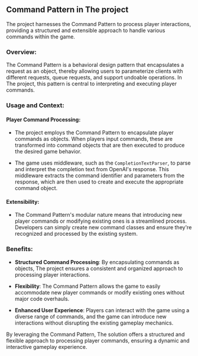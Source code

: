 ## Command Pattern in The project

The project harnesses the Command Pattern to process player interactions, providing a structured and extensible approach to handle various commands within the game.

### Overview:
The Command Pattern is a behavioral design pattern that encapsulates a request as an object, thereby allowing users to parameterize clients with different requests, queue requests, and support undoable operations. In The project, this pattern is central to interpreting and executing player commands.

### Usage and Context:

#### Player Command Processing:
- The project employs the Command Pattern to encapsulate player commands as objects. When players input commands, these are transformed into command objects that are then executed to produce the desired game behavior.
  
- The game uses middleware, such as the `CompletionTextParser`, to parse and interpret the completion text from OpenAI's response. This middleware extracts the command identifier and parameters from the response, which are then used to create and execute the appropriate command object.

#### Extensibility:
- The Command Pattern's modular nature means that introducing new player commands or modifying existing ones is a streamlined process. Developers can simply create new command classes and ensure they're recognized and processed by the existing system.

### Benefits:
- **Structured Command Processing**: By encapsulating commands as objects, The project ensures a consistent and organized approach to processing player interactions.
  
- **Flexibility**: The Command Pattern allows the game to easily accommodate new player commands or modify existing ones without major code overhauls.
  
- **Enhanced User Experience**: Players can interact with the game using a diverse range of commands, and the game can introduce new interactions without disrupting the existing gameplay mechanics.

By leveraging the Command Pattern, The solution offers a structured and flexible approach to processing player commands, ensuring a dynamic and interactive gameplay experience.
